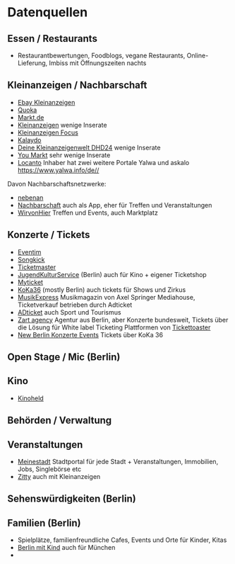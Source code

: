 # Datenquellen

## Essen / Restaurants
* Restaurantbewertungen, Foodblogs, vegane Restaurants, Online-Lieferung, Imbiss mit Öffnungszeiten nachts

## Kleinanzeigen / Nachbarschaft
* [Ebay Kleinanzeigen](https://www.ebay-kleinanzeigen.de/)
* [Quoka](https://www.quoka.de/)
* [Markt.de](https://www.markt.[Sde/)
* [Kleinanzeigen](https://www.kleinanzeigen.de/) wenige Inserate
* [Kleinanzeigen Focus](https://kleinanzeige.focus.de/)
* [Kalaydo](https://www.kalaydo.de/)
* [Deine Kleinanzeigenwelt DHD24](https://www.dhd24.com) wenige Inserate
* [You Markt](htt]ps://youmarkt.de/) sehr wenige Inserate
* [Locanto](https://www.locanto.de/) Inhaber hat zwei weitere Portale Yalwa und askalo https://www.yalwa.info/de//

Davon Nachbarschaftsnetzwerke:
* [nebenan](https://nebenan.de) 
* [Nachbarschaft](https://nachbarschaft.net/) auch als App, eher für Treffen und Veranstaltungen
* [WirvonHier](https://wirvonhier.de) Treffen und Events, auch Marktplatz

## Konzerte / Tickets
* [Eventim](https://www.eventim.de)
* [Songkick](https://www.songkick.de)
* [Ticketmaster](https://www.ticketmaster.de)
* [JugendKulturService](https://jugendkulturservice.de/de/konzerte/) (Berlin) auch für Kino + eigener Ticketshop
* [Myticket](https://www.myticket.de)
* [KoKa36](https://www.koka36.de/) (mostly Berlin) auch tickets für Shows und Zirkus
* [MusikExpress](http://musikexpress.adticket.de/) Musikmagazin von Axel Springer Mediahouse, Ticketverkauf betrieben durch Adticket
* [ADticket](https://www.adticket.de/) auch Sport und Tourismus
* [Zart agency](https://zart.tickettoaster.de/impressum) Agentur aus Berlin, aber Konzerte bundesweit, Tickets über die Lösung für White label Ticketing Plattformen von [Tickettoaster](https://www.tickettoaster.de)
* [New Berlin Konzerte Events](https://berlinkonzerte.de/) Tickets über KoKa 36

## Open Stage / Mic (Berlin)

## Kino
* [Kinoheld](https://www.kinoheld.de/)

## Behörden / Verwaltung

## Veranstaltungen
* [Meinestadt](https://home.meinestadt.de/berlin) Stadtportal für jede Stadt + Veranstaltungen, Immobilien, Jobs, Singlebörse etc
* [Zitty](https://www.zitty.de) auch mit Kleinanzeigen

## Sehenswürdigkeiten (Berlin)

## Familien (Berlin)
* Spielplätze, familienfreundliche Cafes, Events und Orte für Kinder, Kitas
* [Berlin mit Kind](https://berlinmitkind.de/) auch für München
* 
